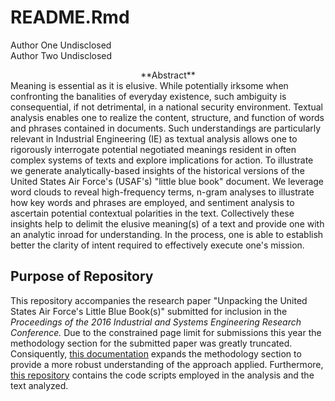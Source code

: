 # README.Rmd
Author One Undisclosed  
Author Two Undisclosed  

<center>
**Abstract**
</center>
Meaning is essential as it is elusive. While potentially irksome when confronting the banalities of everyday existence, such ambiguity is consequential, if not detrimental, in a national security environment. Textual analysis enables one to realize the content, structure, and function of words and phrases contained in documents. Such understandings are particularly relevant in Industrial Engineering (IE) as textual analysis allows one to rigorously interrogate potential negotiated meanings resident in often complex systems of texts and explore implications for action. To illustrate we generate analytically-based insights of the historical versions of the United States Air Force's (USAF's) "little blue book" document. We leverage word clouds to reveal high-frequency terms, n-gram analyses to illustrate how key words and phrases are employed, and sentiment analysis to ascertain potential contextual polarities in the text. Collectively these insights help to delimit the elusive meaning(s) of a text and provide one with an analytic inroad for understanding. In the process, one is able to establish better the clarity of intent required to effectively execute one's mission.

## Purpose of Repository
This repository accompanies the research paper "Unpacking the United States Air Force's Little Blue Book(s)" submitted for inclusion in the *Proceedings of the 2016 Industrial and Systems Engineering Research Conference.*  Due to the constrained page limit for submissions this year the methodology section for the submitted paper was greatly truncated. Consiquently, [this documentation](http://rpubs.com/bradleyboehmke/littlebluebook) expands the methodology section to provide a more robust understanding of the approach applied. Furthermore, [this repository](https://github.com/bradleyboehmke/Air-Force-Little-Blue-Book) contains the code scripts employed in the analysis and the text analyzed.



